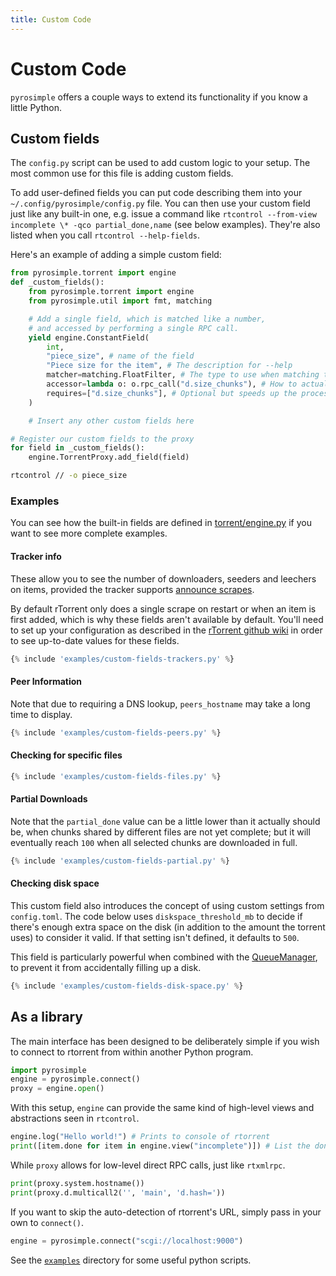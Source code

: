 ```yaml
---
title: Custom Code
---
```


# Custom Code

`pyrosimple` offers a couple ways to extend its functionality if you
know a little Python.

## Custom fields

The ``config.py`` script can be used to add custom logic to your
setup. The most common use for this file is adding custom fields.

To add user-defined fields you can put code describing them into your
``~/.config/pyrosimple/config.py`` file. You can then use your custom
field just like any built-in one, e.g. issue a command like
``rtcontrol --from-view incomplete \* -qco partial_done,name`` (see
below examples). They're also listed when you call ``rtcontrol
--help-fields``.

Here's an example of adding a simple custom field:

```python title="config.py"
from pyrosimple.torrent import engine
def _custom_fields():
    from pyrosimple.torrent import engine
    from pyrosimple.util import fmt, matching

    # Add a single field, which is matched like a number,
    # and accessed by performing a single RPC call.
    yield engine.ConstantField(
        int,
        "piece_size", # name of the field
        "Piece size for the item", # The description for --help
        matcher=matching.FloatFilter, # The type to use when matching the field
        accessor=lambda o: o.rpc_call("d.size_chunks"), # How to actually access the method
        requires=["d.size_chunks"], # Optional but speeds up the process
    )

    # Insert any other custom fields here

# Register our custom fields to the proxy
for field in _custom_fields():
    engine.TorrentProxy.add_field(field)
```
```bash
rtcontrol // -o piece_size
```

### Examples

You can see how the built-in fields are defined in
[torrent/engine.py](https://github.com/kannibalox/pyrosimple/blob/main/src/pyrosimple/torrent/engine.py)
if you want to see more complete examples.

#### Tracker info

These allow you to see the number of downloaders, seeders and leechers
on items, provided the tracker supports [announce
scrapes](https://wiki.theory.org/BitTorrentSpecification#Tracker_.27scrape.27_Convention).

By default rTorrent only does a single scrape on restart or when an
item is first added, which is why these fields aren't available by
default. You'll need to set up your configuration as described in the
[rTorrent github
wiki](https://github.com/rakshasa/rtorrent/wiki/Auto-Scraping) in
order to see up-to-date values for these fields.

```python
{% include 'examples/custom-fields-trackers.py' %}
```

#### Peer Information

Note that due to requiring a DNS lookup, `peers_hostname` may take a
long time to display.

```python
{% include 'examples/custom-fields-peers.py' %}
```

#### Checking for specific files

```python
{% include 'examples/custom-fields-files.py' %}
```

#### Partial Downloads

Note that the `partial_done` value can be a little lower than it
actually should be, when chunks shared by different files are not yet
complete; but it will eventually reach `100` when all selected chunks
are downloaded in full.

```python
{% include 'examples/custom-fields-partial.py' %}
```

#### Checking disk space

This custom field also introduces the concept of using custom settings
from `config.toml`. The code below uses `diskspace_threshold_mb` to
decide if there's enough extra space on the disk (in addition to the
amount the torrent uses) to consider it valid. If that setting isn't
defined, it defaults to `500`.

This field is particularly powerful when combined with the
[QueueManager](pyrotorque-jobs.md#queue-manager), to prevent it from
accidentally filling up a disk.

```python
{% include 'examples/custom-fields-disk-space.py' %}
```

## As a library

The main interface has been designed to be deliberately simple if you
wish to connect to rtorrent from within another Python program.

```python
import pyrosimple
engine = pyrosimple.connect()
proxy = engine.open()
```

With this setup, `engine` can provide the same kind of high-level
views and abstractions seen in `rtcontrol`.

```python
engine.log("Hello world!") # Prints to console of rtorrent
print([item.done for item in engine.view("incomplete")]) # List the done percentage for torrents in the incomplete view
```

While `proxy` allows for low-level direct RPC calls, just like
`rtxmlrpc`.

```python
print(proxy.system.hostname())
print(proxy.d.multicall2('', 'main', 'd.hash='))
```

If you want to skip the auto-detection of rtorrent's URL, simply pass
in your own to `connect()`.

```python
engine = pyrosimple.connect("scgi://localhost:9000")
```

See the
[`examples`](https://github.com/kannibalox/pyrosimple/tree/main/docs/examples)
directory for some useful python scripts.
